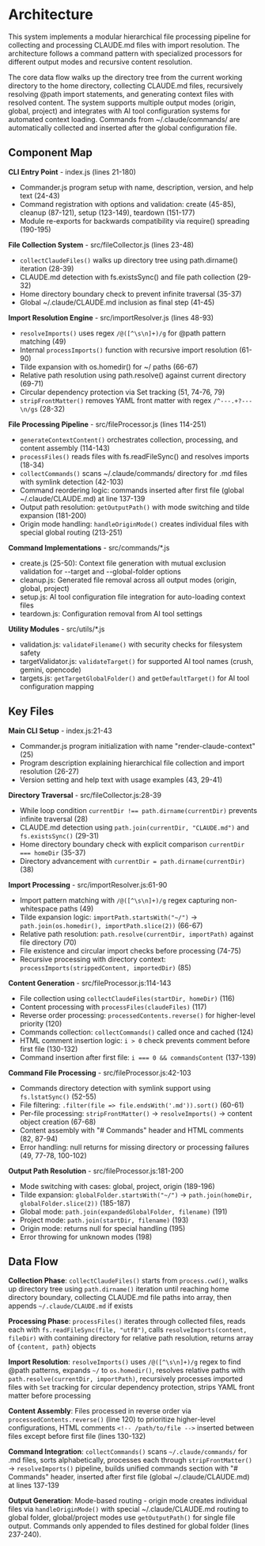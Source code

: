 <!-- Generated: 2025-07-21T19:27:18+02:00 -->

# Architecture

This system implements a modular hierarchical file processing pipeline for collecting and processing CLAUDE.md files with import resolution. The architecture follows a command pattern with specialized processors for different output modes and recursive content resolution.

The core data flow walks up the directory tree from the current working directory to the home directory, collecting CLAUDE.md files, recursively resolving @path import statements, and generating context files with resolved content. The system supports multiple output modes (origin, global, project) and integrates with AI tool configuration systems for automated context loading. Commands from ~/.claude/commands/ are automatically collected and inserted after the global configuration file.

## Component Map

**CLI Entry Point** - index.js (lines 21-180)
- Commander.js program setup with name, description, version, and help text (24-43)
- Command registration with options and validation: create (45-85), cleanup (87-121), setup (123-149), teardown (151-177)
- Module re-exports for backwards compatibility via require() spreading (190-195)

**File Collection System** - src/fileCollector.js (lines 23-48)
- `collectClaudeFiles()` walks up directory tree using path.dirname() iteration (28-39)
- CLAUDE.md detection with fs.existsSync() and file path collection (29-32)
- Home directory boundary check to prevent infinite traversal (35-37)
- Global ~/.claude/CLAUDE.md inclusion as final step (41-45)

**Import Resolution Engine** - src/importResolver.js (lines 48-93)
- `resolveImports()` uses regex `/@([^\s\n]+)/g` for @path pattern matching (49)
- Internal `processImports()` function with recursive import resolution (61-90)
- Tilde expansion with os.homedir() for ~/ paths (66-67)
- Relative path resolution using path.resolve() against current directory (69-71)
- Circular dependency protection via Set tracking (51, 74-76, 79)
- `stripFrontMatter()` removes YAML front matter with regex `/^---.+?---\n/gs` (28-32)

**File Processing Pipeline** - src/fileProcessor.js (lines 114-251)
- `generateContextContent()` orchestrates collection, processing, and content assembly (114-143)
- `processFiles()` reads files with fs.readFileSync() and resolves imports (18-34)
- `collectCommands()` scans ~/.claude/commands/ directory for .md files with symlink detection (42-103)
- Command reordering logic: commands inserted after first file (global ~/.claude/CLAUDE.md) at line 137-139
- Output path resolution: `getOutputPath()` with mode switching and tilde expansion (181-200)
- Origin mode handling: `handleOriginMode()` creates individual files with special global routing (213-251)

**Command Implementations** - src/commands/*.js
- create.js (25-50): Context file generation with mutual exclusion validation for --target and --global-folder options
- cleanup.js: Generated file removal across all output modes (origin, global, project)
- setup.js: AI tool configuration file integration for auto-loading context files
- teardown.js: Configuration removal from AI tool settings

**Utility Modules** - src/utils/*.js
- validation.js: `validateFilename()` with security checks for filesystem safety
- targetValidator.js: `validateTarget()` for supported AI tool names (crush, gemini, opencode)
- targets.js: `getTargetGlobalFolder()` and `getDefaultTarget()` for AI tool configuration mapping

## Key Files

**Main CLI Setup** - index.js:21-43
- Commander.js program initialization with name "render-claude-context" (25)
- Program description explaining hierarchical file collection and import resolution (26-27)
- Version setting and help text with usage examples (43, 29-41)

**Directory Traversal** - src/fileCollector.js:28-39
- While loop condition `currentDir !== path.dirname(currentDir)` prevents infinite traversal (28)
- CLAUDE.md detection using `path.join(currentDir, "CLAUDE.md")` and `fs.existsSync()` (29-31)
- Home directory boundary check with explicit comparison `currentDir === homeDir` (35-37)
- Directory advancement with `currentDir = path.dirname(currentDir)` (38)

**Import Processing** - src/importResolver.js:61-90
- Import pattern matching with `/@([^\s\n]+)/g` regex capturing non-whitespace paths (49)
- Tilde expansion logic: `importPath.startsWith("~/")` → `path.join(os.homedir(), importPath.slice(2))` (66-67)
- Relative path resolution: `path.resolve(currentDir, importPath)` against file directory (70)
- File existence and circular import checks before processing (74-75)
- Recursive processing with directory context: `processImports(strippedContent, importedDir)` (85)

**Content Generation** - src/fileProcessor.js:114-143
- File collection using `collectClaudeFiles(startDir, homeDir)` (116)
- Content processing with `processFiles(claudeFiles)` (117)
- Reverse order processing: `processedContents.reverse()` for higher-level priority (120)
- Commands collection: `collectCommands()` called once and cached (124)
- HTML comment insertion logic: `i > 0` check prevents comment before first file (130-132)
- Command insertion after first file: `i === 0 && commandsContent` (137-139)

**Command File Processing** - src/fileProcessor.js:42-103
- Commands directory detection with symlink support using `fs.lstatSync()` (52-55)
- File filtering: `.filter(file => file.endsWith('.md')).sort()` (60-61)
- Per-file processing: `stripFrontMatter()` → `resolveImports()` → content object creation (67-68)
- Content assembly with "# Commands" header and HTML comments (82, 87-94)
- Error handling: null returns for missing directory or processing failures (49, 77-78, 100-102)

**Output Path Resolution** - src/fileProcessor.js:181-200
- Mode switching with cases: global, project, origin (189-196)
- Tilde expansion: `globalFolder.startsWith("~/")` → `path.join(homeDir, globalFolder.slice(2))` (185-187)
- Global mode: `path.join(expandedGlobalFolder, filename)` (191)
- Project mode: `path.join(startDir, filename)` (193)
- Origin mode: returns null for special handling (195)
- Error throwing for unknown modes (198)

## Data Flow

**Collection Phase**: `collectClaudeFiles()` starts from `process.cwd()`, walks up directory tree using `path.dirname()` iteration until reaching home directory boundary, collecting CLAUDE.md file paths into array, then appends `~/.claude/CLAUDE.md` if exists

**Processing Phase**: `processFiles()` iterates through collected files, reads each with `fs.readFileSync(file, "utf8")`, calls `resolveImports(content, fileDir)` with containing directory for relative path resolution, returns array of `{content, path}` objects

**Import Resolution**: `resolveImports()` uses `/@([^\s\n]+)/g` regex to find @path patterns, expands `~/` to `os.homedir()`, resolves relative paths with `path.resolve(currentDir, importPath)`, recursively processes imported files with `Set` tracking for circular dependency protection, strips YAML front matter before processing

**Content Assembly**: Files processed in reverse order via `processedContents.reverse()` (line 120) to prioritize higher-level configurations, HTML comments `<!-- /path/to/file -->` inserted between files except before first file (lines 130-132)

**Command Integration**: `collectCommands()` scans `~/.claude/commands/` for .md files, sorts alphabetically, processes each through `stripFrontMatter()` → `resolveImports()` pipeline, builds unified commands section with "# Commands" header, inserted after first file (global ~/.claude/CLAUDE.md) at lines 137-139

**Output Generation**: Mode-based routing - origin mode creates individual files via `handleOriginMode()` with special ~/.claude/CLAUDE.md routing to global folder, global/project modes use `getOutputPath()` for single file output. Commands only appended to files destined for global folder (lines 237-240).